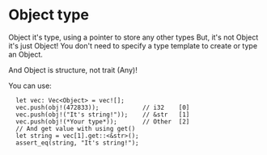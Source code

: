 # Object type

Object it's type, using a pointer to store any other types
But, it's not Object<T> it's just Object!
You don't need to specify a type template to create or type an Object.

And Object is structure, not trait (Any)!

You can use:
```
  let vec: Vec<Object> = vec![];  
  vec.push(obj!(472833));            // i32    [0]   
  vec.push(obj!("It's string!"));    // &str   [1]  
  vec.push(obj!(*Your type*));       // Other  [2]  
  // And get value with using get()  
  let string = vec[1].get::<&str>();  
  assert_eq(string, "It's string!");  
```
